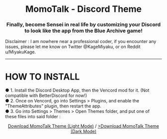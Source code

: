 <h1 align="center">MomoTalk - Discord Theme</span></h1>
<h3 align="center">Finally, become Sensei in real life by customizing your Discord to look like the app from the Blue Archive game!</h3>

<p>Disclaimer : I am nowhere near a professional coder, if you encounter any issues, please let me know on Twitter @KageMiyaku, or on Reddit u/MiyakuKage.</p>

<hr>

# HOW TO INSTALL
● 1. Install the Discord Desktop App, then the Vencord mod for it. (Not compatible with BetterDiscord for now!)<br>
● 2. Once on Vencord, go into Settings > Plugins, and enable the "ThemeAttributes" plugin, then restart the app.<br>
● 3. Go into Settings > Themes > Open Themes folder, and put one of these files into said folder :<br>
      <center>
        <a href="https://www.example.com/link1">Download MomoTalk Theme (Light Mode)</a> / 
        <a href="https://www.example.com/link2">>Download MomoTalk Theme (Dark Mode)</a>
    </center>
